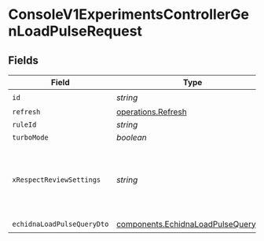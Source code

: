 # ConsoleV1ExperimentsControllerGenLoadPulseRequest


## Fields

| Field                                                                                      | Type                                                                                       | Required                                                                                   | Description                                                                                |
| ------------------------------------------------------------------------------------------ | ------------------------------------------------------------------------------------------ | ------------------------------------------------------------------------------------------ | ------------------------------------------------------------------------------------------ |
| `id`                                                                                       | *string*                                                                                   | :heavy_check_mark:                                                                         | id                                                                                         |
| `refresh`                                                                                  | [operations.Refresh](../../models/operations/refresh.md)                                   | :heavy_minus_sign:                                                                         | N/A                                                                                        |
| `ruleId`                                                                                   | *string*                                                                                   | :heavy_minus_sign:                                                                         | N/A                                                                                        |
| `turboMode`                                                                                | *boolean*                                                                                  | :heavy_minus_sign:                                                                         | N/A                                                                                        |
| `xRespectReviewSettings`                                                                   | *string*                                                                                   | :heavy_minus_sign:                                                                         | Optional header to respect review settings for mutation endpoints.                         |
| `echidnaLoadPulseQueryDto`                                                                 | [components.EchidnaLoadPulseQueryDto](../../models/components/echidnaloadpulsequerydto.md) | :heavy_check_mark:                                                                         | N/A                                                                                        |